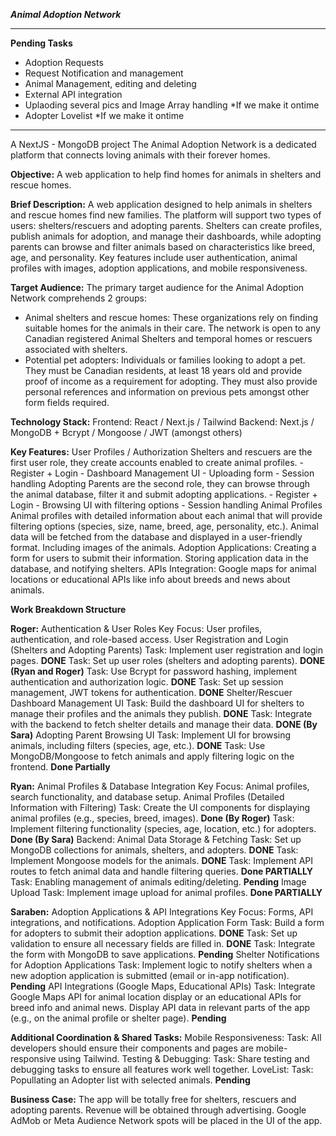 **_Animal Adoption Network_**

---

**Pending Tasks**

- Adoption Requests
- Request Notification and management
- Animal Management, editing and deleting
- External API integration
- Uplaoding several pics and Image Array handling \*If we make it ontime
- Adopter Lovelist \*If we make it ontime

---

A NextJS - MongoDB project
The Animal Adoption Network is a dedicated platform that connects loving animals with their forever homes.

**Objective:**
A web application to help find homes for animals in shelters and rescue homes.

**Brief Description:**
A web application designed to help animals in shelters and rescue homes find new families. The platform will support two types of users: shelters/rescuers and adopting parents. Shelters can create profiles, publish animals for adoption, and manage their dashboards, while adopting parents can browse and filter animals based on characteristics like breed, age, and personality. Key features include user authentication, animal profiles with images, adoption applications, and mobile responsiveness.

**Target Audience:**
The primary target audience for the Animal Adoption Network comprehends 2 groups:

- Animal shelters and rescue homes: These organizations rely on finding suitable homes for the animals in their care. The network is open to any Canadian registered Animal Shelters and temporal homes or rescuers associated with shelters.
- Potential pet adopters: Individuals or families looking to adopt a pet. They must be Canadian residents, at least 18 years old and provide proof of income as a requirement for adopting. They must also provide personal references and information on previous pets amongst other form fields required.

**Technology Stack:**
Frontend: React / Next.js / Tailwind
Backend: Next.js / MongoDB +
Bcrypt / Mongoose / JWT (amongst others)

**Key Features:**
User Profiles / Authorization
Shelters and rescuers are the first user role, they create accounts enabled to create animal profiles. - Register + Login - Dashboard Management UI - Uploading form - Session handling
Adopting Parents are the second role, they can browse through the animal database, filter it and submit adopting applications. - Register + Login - Browsing UI with filtering options - Session handling
Animal Profiles
Animal profiles with detailed information about each animal that will provide filtering options (species, size, name, breed, age, personality, etc.).
Animal data will be fetched from the database and displayed in a user-friendly format. Including images of the animals.
Adoption Applications:
Creating a form for users to submit their information.
Storing application data in the database, and notifying shelters.
APIs Integration:
Google maps for animal locations or educational APIs like info about breeds and news about animals.

**Work Breakdown Structure**

**Roger:** Authentication & User Roles
Key Focus: User profiles, authentication, and role-based access.
User Registration and Login (Shelters and Adopting Parents)
Task: Implement user registration and login pages. **DONE**
Task: Set up user roles (shelters and adopting parents). **DONE (Ryan and Roger)**
Task: Use Bcrypt for password hashing, implement authentication and authorization logic. **DONE**
Task: Set up session management, JWT tokens for authentication. **DONE**
Shelter/Rescuer Dashboard Management UI
Task: Build the dashboard UI for shelters to manage their profiles and the animals they publish. **DONE**
Task: Integrate with the backend to fetch shelter details and manage their data. **DONE (By Sara)**
Adopting Parent Browsing UI
Task: Implement UI for browsing animals, including filters (species, age, etc.). **DONE**
Task: Use MongoDB/Mongoose to fetch animals and apply filtering logic on the frontend. **Done Partially**

**Ryan:** Animal Profiles & Database Integration
Key Focus: Animal profiles, search functionality, and database setup.
Animal Profiles (Detailed Information with Filtering)
Task: Create the UI components for displaying animal profiles (e.g., species, breed, images). **Done (By Roger)**
Task: Implement filtering functionality (species, age, location, etc.) for adopters. **Done (By Sara)**
Backend: Animal Data Storage & Fetching
Task: Set up MongoDB collections for animals, shelters, and adopters. **DONE**
Task: Implement Mongoose models for the animals. **DONE**
Task: Implement API routes to fetch animal data and handle filtering queries. **Done PARTIALLY**
Task: Enabling management of animals editing/deleting. **Pending**
Image Upload
Task: Implement image upload for animal profiles. **Done PARTIALLY**

**Saraben:** Adoption Applications & API Integrations
Key Focus: Forms, API integrations, and notifications.
Adoption Application Form
Task: Build a form for adopters to submit their adoption applications. **DONE**
Task: Set up validation to ensure all necessary fields are filled in. **DONE**
Task: Integrate the form with MongoDB to save applications. **Pending**
Shelter Notifications for Adoption Applications
Task: Implement logic to notify shelters when a new adoption application is submitted (email or in-app notification). **Pending**
API Integrations (Google Maps, Educational APIs)
Task: Integrate Google Maps API for animal location display or an educational APIs for breed info and animal news. Display API data in relevant parts of the app (e.g., on the animal profile or shelter page). **Pending**

**Additional Coordination & Shared Tasks:**
Mobile Responsiveness:
Task: All developers should ensure their components and pages are mobile-responsive using Tailwind.
Testing & Debugging:
Task: Share testing and debugging tasks to ensure all features work well together.
LoveList:
Task: Popullating an Adopter list with selected animals. **Pending**

**Business Case:**
The app will be totally free for shelters, rescuers and adopting parents. Revenue will be obtained through advertising. Google AdMob or Meta Audience Network spots will be placed in the UI of the app.
